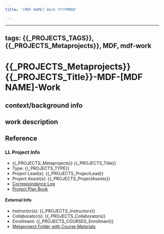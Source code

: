 ```yaml
---
title: '[MDF NAME] Work YYYYMMDD'

---
```


---
tags: {{_PROJECTS_TAGS}}, {{_PROJECTS_Metaprojects}}, MDF, mdf-work
---
# {{_PROJECTS_Metaprojects}} {{_PROJECTS_Title}}-MDF-[MDF NAME]-Work

## context/background info

## work description

## Reference
### LL Project Info
* {{_PROJECTS_Metaprojects}} {{_PROJECTS_Title}}
* Type: {{_PROJECTS_TYPE}}
* Project Lead(s): {{_PROJECTS_ProjectLead}}
* Project Assist(s): {{_PROJECTS_ProjectAssists}}
* [Correspondance Log]({{_PROJECTS_METAPROJECTS_CorrespondanceLog}})
* [Project Plan Book]({{ProjectPlanBookUrl}})

#### External Info
* Instructor(s): {{_PROJECTS_Instructors}}
* Collaborator(s): {{_PROJECTS_Collaborators}}
* Enrollment: {{_PROJECTS_COURSES_Enrollment}}
* [Metaproject Folder with Course Materials]({{_PROJECTS_AssociatedMetaprojectFolder}})
